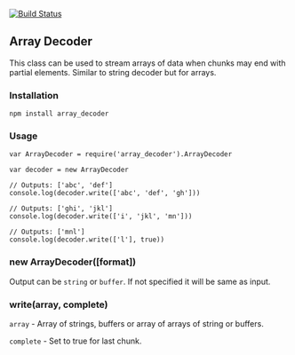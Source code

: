 [![Build Status](https://secure.travis-ci.org/tonistiigi/array_decoder.png)](http://travis-ci.org/tonistiigi/array_decoder)

## Array Decoder

This class can be used to stream arrays of data when chunks may end with partial elements. Similar to string decoder but for arrays.

### Installation

```
npm install array_decoder
```

### Usage

```
var ArrayDecoder = require('array_decoder').ArrayDecoder

var decoder = new ArrayDecoder

// Outputs: ['abc', 'def']
console.log(decoder.write(['abc', 'def', 'gh']))

// Outputs: ['ghi', 'jkl']
console.log(decoder.write(['i', 'jkl', 'mn']))

// Outputs: ['mnl']
console.log(decoder.write(['l'], true))
```

### new ArrayDecoder([format])

Output can be `string` or `buffer`. If not specified it will be same as input.

### write(array, complete)

`array` - Array of strings, buffers or array of arrays of string or buffers.

`complete` - Set to true for last chunk.
